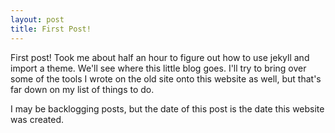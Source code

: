 ```yaml
---
layout: post
title: First Post!
---
```


First post! 
Took me about half an hour to figure out how to use jekyll and import a theme.
We'll see where this little blog goes.
I'll try to bring over some of the tools I wrote on the old site onto this website as well, but that's far down on my list of things to do.

I may be backlogging posts, but the date of this post is the date this website was created.
